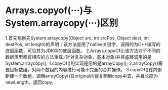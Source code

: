 # Arrays.copyof(···)与System.arraycopy(···)区别
1.首先观察先System.arraycopy(Object src, int srcPos, Object dest, int destPos, int length)的声明：该方法是用了native关键字，调用的为C++编写的底层函数，可见其为JDK中的底层函数。 
2.Arrays.copyOf();该方法对于不同的数据类型都有相应的方法重载.(针对复杂对象，基本对象)并且底层调用的是System.arraycopy();
1.copyOf()的实现是用的是arrayCopy(); 
2.arrayCopy()需要目标数组，对两个数组的内容进行可能不完全的合并操作。 
3.copyOf()在内部新建一个数组，调用arrayCopy()将original内容复制到copy中去，并且长度为newLength。返回copy; 



